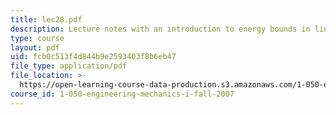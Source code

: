 ```yaml
---
title: lec28.pdf
description: Lecture notes with an introduction to energy bounds in linear elasticity.
type: course
layout: pdf
uid: fcb0c513f4d844b9e2593403f8b6eb47
file_type: application/pdf
file_location: >-
  https://open-learning-course-data-production.s3.amazonaws.com/1-050-engineering-mechanics-i-fall-2007/fcb0c513f4d844b9e2593403f8b6eb47_lec28.pdf
course_id: 1-050-engineering-mechanics-i-fall-2007
---
```


